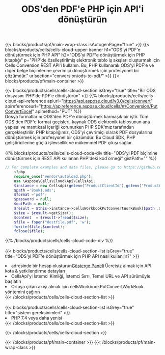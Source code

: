 ﻿---
title: ODS'den PDF'e PHP için API'i dönüştürün
description:  Microsoft Excel ve OpenOffice Hesaplama için Bulut API'leri ve SDK'lar Elektronik tabloyu diğer biçim dosyasına dönüştürün.
url: /tr/php/conversion/ods-to-pdf/
---
{{< blocks/products/pf/main-wrap-class isAutogenPage="true" >}}
{{< blocks/products/cells/cells-cloud-upper-banner h1="ODS\'yi PDF\'e dönüştürmek için PHP API" h2="ODS\'yi PDF\'e dönüştürmek için PHP kitaplığı" p="PHP\'de özelleştirilmiş elektronik tablo iş akışları oluşturmak için Cells Conversion REST API\'i kullanın. Bu, PHP kullanarak ODS\'yi PDF\'e ve diğer belge biçimlerine çevrimiçi dönüştürmek için profesyonel bir çözümdür." urlsection="conversion/ods-to-pdf/" >}}
{{< blocks/products/pf/main-container >}}

{{< blocks/products/cells/cells-cloud-section isGrey="true" title="Bir ODS dosyasını PHP\'de PDF\'e dönüştürün" >}}
{{% blocks/products/cells/cells-cloud-api-reference apiurl="https://api.aspose.cloud/v3.0/cells/convert" apireferenceurl="https://apireference.aspose.cloud/cells/#/Conversion/PutConvertExcel" apimethod="PUT" %}}
<br/>
Dosya formatlarını ODS'den PDF'e dönüştürmek karmaşık bir iştir. Tüm ODS'den PDF'e format geçişleri, kaynak ODS elektronik tablosunun ana yapısal ve mantıksal içeriği korunurken PHP SDK'mız tarafından gerçekleştirilir. PHP kitaplığımız, ODS'yi çevrimiçi olarak PDF dosyalarına dönüştürmek için profesyonel bir çözümdür. Bu Cloud SDK, PHP geliştiricilerine güçlü işlevsellik ve mükemmel PDF çıkışı sağlar.
<br/>
<br/>
{{% blocks/products/cells/cells-cloud-code-div title="ODS\'yi PDF biçimine dönüştürmek için REST API kullanan PHP\'deki kod örneği" gistPath="" %}}
 
```php
// For complete examples and data files, please go to https://github.com/aspose-cells-cloud/aspose-cells-cloud-php/
    <?php
    require_once('vendor\autoload.php');
    use \Aspose\Cells\Cloud\Api\CellsApi;
    $instance = new CellsApi(getenv("ProductClientId"),getenv("ProductClientSecret"));
    $path ='Book1.ods';    
    $format ='pdf';
    $password = null;
    $outPath = null;      
    $result = $this->instance->cellsWorkbookPutConvertWorkBook($path ,$format, $password,  $outPath);
    $size = $result->getSize();
    $content  = $result->fread($size);
    $file = fopen("destfile.pdf", 'w');
    fwrite($file,$content);
    fclose($file);
```
 
{{% /blocks/products/cells/cells-cloud-code-div %}}
<br/>
<br/>
{{< blocks/products/cells/cells-cloud-section-list isGrey="true" title="ODS\'yi PDF\'e dönüştürmek için PHP API nasıl kullanılır?" >}}
<li> adresinde bir hesap oluşturun<a href="https://dashboard.aspose.cloud/">Gösterge Paneli</a> Ücretsiz almak için API kota & yetkilendirme detayları</li>
<li>CellsApi'yi İstemci Kimliği, İstemci Sırrı, Temel URL ve API sürümüyle başlatın</li>
<li>Ortaya çıkan akışı almak için cellsWorkbookPutConvertWorkBook yöntemini çağırın</li>
{{< /blocks/products/cells/cells-cloud-section-list >}}
<br/>
<br/>
{{< blocks/products/cells/cells-cloud-section-list isGrey="true" title="sistem gereksinimleri" >}}
<li>PHP 7.4 veya daha yenisi</li>
{{< /blocks/products/cells/cells-cloud-section-list >}}

{{< /blocks/products/cells/cells-cloud-section >}}

{{< /blocks/products/pf/main-container >}}
{{< /blocks/products/pf/main-wrap-class >}}
